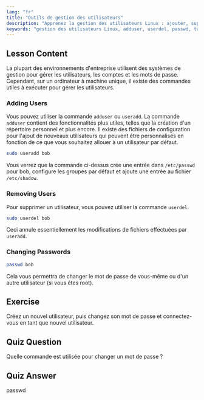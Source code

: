 ```yaml
---
lang: "fr"
title: "Outils de gestion des utilisateurs"
description: "Apprenez la gestion des utilisateurs Linux : ajouter, supprimer et changer les mots de passe avec les commandes useradd, userdel et passwd. Démarrez avec ce guide convivial pour débutants !"
keywords: "gestion des utilisateurs Linux, adduser, userdel, passwd, tutoriel Linux, Linux débutant, comptes utilisateurs, commandes Linux"
---
```


## Lesson Content

La plupart des environnements d'entreprise utilisent des systèmes de gestion pour gérer les utilisateurs, les comptes et les mots de passe. Cependant, sur un ordinateur à machine unique, il existe des commandes utiles à exécuter pour gérer les utilisateurs.

### Adding Users

Vous pouvez utiliser la commande `adduser` ou `useradd`. La commande `adduser` contient des fonctionnalités plus utiles, telles que la création d'un répertoire personnel et plus encore. Il existe des fichiers de configuration pour l'ajout de nouveaux utilisateurs qui peuvent être personnalisés en fonction de ce que vous souhaitez allouer à un utilisateur par défaut.

```bash
sudo useradd bob
```

Vous verrez que la commande ci-dessus crée une entrée dans `/etc/passwd` pour bob, configure les groupes par défaut et ajoute une entrée au fichier `/etc/shadow`.

### Removing Users

Pour supprimer un utilisateur, vous pouvez utiliser la commande `userdel`.

```bash
sudo userdel bob
```

Ceci annule essentiellement les modifications de fichiers effectuées par `useradd`.

### Changing Passwords

```bash
passwd bob
```

Cela vous permettra de changer le mot de passe de vous-même ou d'un autre utilisateur (si vous êtes root).

## Exercise

Créez un nouvel utilisateur, puis changez son mot de passe et connectez-vous en tant que nouvel utilisateur.

## Quiz Question

Quelle commande est utilisée pour changer un mot de passe ?

## Quiz Answer

passwd
